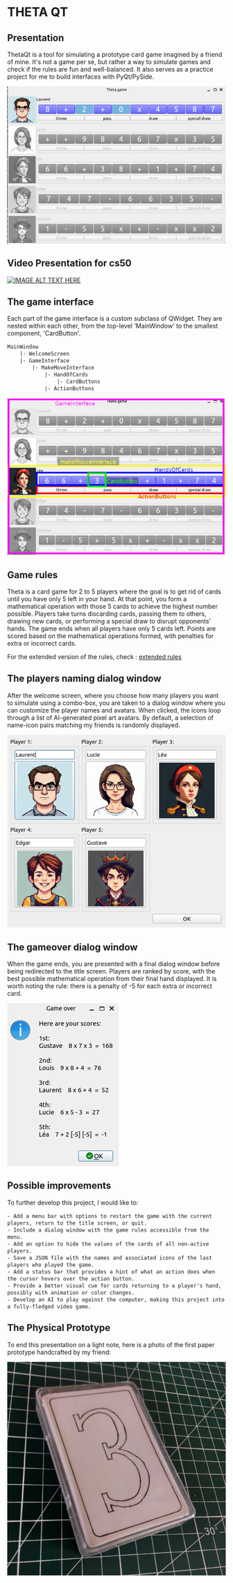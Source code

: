# THETA QT

## Presentation

ThetaQt is a tool for simulating a prototype card game imagined by a friend of mine. It's not a game per se, but rather a way to simulate games and check if the rules are fun and well-balanced. 
It also serves as a practice project for me to build interfaces with PyQt/PySide.

![Image Game Interface](resources/readme_medias/game_window.png)

## Video Presentation for cs50

[![IMAGE ALT TEXT HERE](https://img.youtube.com/vi/e4fwY9ZsxPw&t/0.jpg)](https://www.youtube.com/watch?v=e4fwY9ZsxPw&t)

## The game interface
Each part of the game interface is a custom subclass of QWidget. They are nested within each other, from the top-level 'MainWindow' to the smallest component, 'CardButton'.

```
MainWindow
    |- WelcomeScreen
    |- GameInterface
        |- MakeMoveInterface
            |- HandOfCards
                |- CardButtons
            |- ActionButtons
```

![Image widgets](resources/readme_medias/nested_widgets.png)

## Game rules

Theta is a card game for 2 to 5 players where the goal is to get rid of cards until you have only 5 left in your hand. At that point, you form a mathematical operation with those 5 cards to achieve the highest number possible. Players take turns discarding cards, passing them to others, drawing new cards, or performing a special draw to disrupt opponents' hands. The game ends when all players have only 5 cards left. Points are scored based on the mathematical operations formed, with penalties for extra or incorrect cards.

For the extended version of the rules, check :
[extended rules](resources/readme_medias/RULES.md)

## The players naming dialog window

After the welcome screen, where you choose how many players you want to simulate using a combo-box, you are taken to a dialog window where you can customize the player names and avatars. When clicked, the icons loop through a list of AI-generated pixel art avatars. By default, a selection of name-icon pairs matching my friends is randomly displayed.

![Image Naming Dialog Window](resources/readme_medias/naming.png)

## The gameover dialog window
When the game ends, you are presented with a final dialog window before being redirected to the title screen. Players are ranked by score, with the best possible mathematical operation from their final hand displayed. It is worth noting the rule: there is a penalty of -5 for each extra or incorrect card.

![Image Scores](resources/readme_medias/scores.png)

## Possible improvements

To further develop this project, I would like to:

    - Add a menu bar with options to restart the game with the current players, return to the title screen, or quit.
    - Include a dialog window with the game rules accessible from the menu.
    - Add an option to hide the values of the cards of all non-active players.
    - Save a JSON file with the names and associated icons of the last players who played the game.
    - Add a status bar that provides a hint of what an action does when the cursor hovers over the action button.
    - Provide a better visual cue for cards returning to a player's hand, possibly with animation or color changes.
    - Develop an AI to play against the computer, making this project into a fully-fledged video game.

## The Physical Prototype

To end this presentation on a light note, here is a photo of the first paper prototype handcrafted by my friend:

![Image paper Theta](resources/readme_medias/theta_paper.png)
